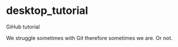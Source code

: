 # desktop_tutorial
 GiHub tutorial 
 
 We struggle sometimes with Git
 therefore sometimes we are. 
 Or not.
 
